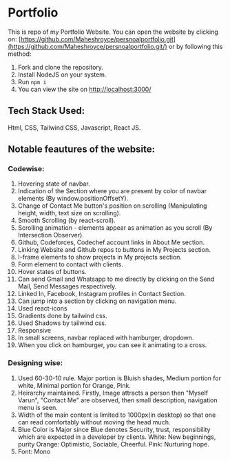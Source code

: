 # Portfolio

This is repo of my Portfolio Website.
You can open the website by clicking on:
[https://github.com/Maheshroyce/persnoalportfolio.git](https://github.com/Maheshroyce/persnoalportfolio.git/)
or by following this method:
1. Fork and clone the repository.
2. Install NodeJS on your system.
3. Run `npm i`
4. You can view the site on [http://localhost:3000/](http://localhost:3000/)

## Tech Stack Used:
Html, CSS, Tailwind CSS, Javascript, React JS.

## Notable feautures of the website:

### Codewise:
1. Hovering state of navbar.
2. Indication of the Section where you are present by color of navbar elements (By window.positionOffsetY).
3. Change of Contact Me button's position on scrolling (Manipulating height, width, text size on scrolling).
4. Smooth Scrolling (by react-scroll).
5. Scrolling animation - elements appear as animation as you scroll (By Intersection Observer).
6. Github, Codeforces, Codechef account links in About Me section.
7. Linking Website and Github repos to buttons in My Projects section.
8. I-frame elements to show projects in My projects section.
9. Form element to contact with clients.
10. Hover states of buttons.
11. Can send Gmail and Whatsapp to me directly by clicking on the Send Mail, Send Messages respectively.
12. Linked In, Facebook, Instagram profiles in Contact Section.
13. Can jump into a section by clicking on navigation menu.
14. Used react-icons
15. Gradients done by tailwind css.
16. Used Shadows by tailwind css.
17. Responsive
18. In small screens, navbar replaced with hamburger, dropdown.
19. When you click on hamburger, you can see it animating to a cross. 

### Designing wise:
1. Used 60-30-10 rule. Major portion is Bluish shades, Medium portion for white, Minimal portion for Orange, Pink.
2. Heirarchy maintained. Firstly, Image attracts a person then "Myself Varun", "Contact Me" are observed, then small description, navigation menu is seen.
3. Width of the main content is limited to 1000px(in desktop) so that one can read comfortably without moving the head much.
4.  Blue Color is Major since Blue denotes Security, trust, responsibility which are expected in a developer by clients.
    White: New beginnings, purity
    Orange: Optimistic, Sociable, Cheerful.
    Pink: Nurturing hope.
5. Font: Mono
